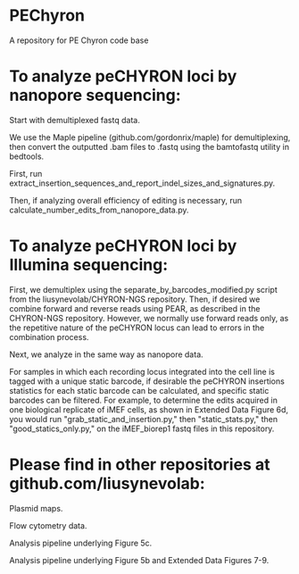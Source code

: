 # PEChyron
A repository for PE Chyron code base

# To analyze peCHYRON loci by nanopore sequencing:

Start with demultiplexed fastq data.

We use the Maple pipeline (github.com/gordonrix/maple) for demultiplexing, then convert the outputted .bam files to .fastq using the bamtofastq utility in bedtools.

First, run extract_insertion_sequences_and_report_indel_sizes_and_signatures.py.

Then, if analyzing overall efficiency of editing is necessary, run calculate_number_edits_from_nanopore_data.py.

# To analyze peCHYRON loci by Illumina sequencing:

First, we demultiplex using the separate_by_barcodes_modified.py script from the liusynevolab/CHYRON-NGS repository. Then, if desired we combine forward and reverse reads using PEAR, as described in the CHYRON-NGS repository. However, we normally use forward reads only, as the repetitive nature of the peCHYRON locus can lead to errors in the combination process.

Next, we analyze in the same way as nanopore data.

For samples in which each recording locus integrated into the cell line is tagged with a unique static barcode, if desirable the peCHYRON insertions statistics for each static barcode can be calculated, and specific static barcodes can be filtered.
For example, to determine the edits acquired in one biological replicate of iMEF cells, as shown in Extended Data Figure 6d, you would run "grab_static_and_insertion.py," then "static_stats.py," then "good_statics_only.py," on the iMEF_biorep1 fastq files in this repository.

# Please find in other repositories at github.com/liusynevolab:

Plasmid maps.

Flow cytometry data.

Analysis pipeline underlying Figure 5c.

Analysis pipeline underlying Figure 5b and Extended Data Figures 7-9.
